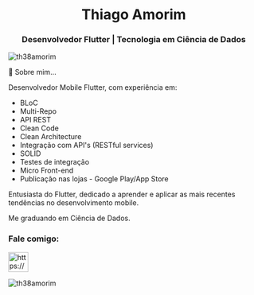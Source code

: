 <h1 align="center">Thiago Amorim</h1>
<h3 align="center">Desenvolvedor Flutter | Tecnologia em Ciência de Dados</h3>

<p align="left"> <img src="https://komarev.com/ghpvc/?username=th38amorim&label=Profile%20views&color=0e75b6&style=flat" alt="th38amorim" /> </p>

📄 Sobre mim...  

Desenvolvedor Mobile Flutter, com experiência em:

- BLoC
- Multi-Repo
- API REST
- Clean Code
- Clean Architecture
- Integração com API's (RESTful services)
- SOLID
- Testes de integração
- Micro Front-end
- Publicação nas lojas - Google Play/App Store

Entusiasta do Flutter, dedicado a aprender e aplicar as mais recentes tendências no desenvolvimento mobile.

Me graduando em Ciência de Dados.

<h3 align="left">Fale comigo:</h3>
<p align="left">
<a href="https://linkedin.com/in/th38amorim/" target="blank"><img align="center" src="https://cdn-icons-png.flaticon.com/512/174/174857.png" alt="https://www.linkedin.com/in/th38amorim/" height="40" width="40" /></a>
</p>

<p><img align="center" src="https://github-readme-streak-stats.herokuapp.com/?user=th38amorim&" alt="th38amorim" /></p>
